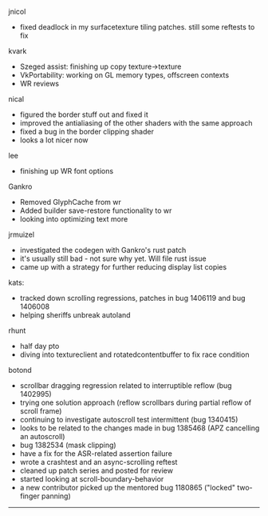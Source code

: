 jnicol
* fixed deadlock in my surfacetexture tiling patches. still some reftests to fix



kvark
* Szeged assist: finishing up copy texture->texture
* VkPortability: working on GL memory types, offscreen contexts
* WR reviews



nical
* figured the border stuff out and fixed it
* improved the antialiasing of the other shaders with the same approach
* fixed a bug in the border clipping shader
* looks a lot nicer now



lee
* finishing up WR font options



Gankro
* Removed GlyphCache from wr
* Added builder save-restore functionality to wr
* looking into optimizing text more



jrmuizel
* investigated the codegen with Gankro's rust patch
* it's usually still bad - not sure why yet. Will file rust issue
* came up with a strategy for further reducing display list copies



kats:
* tracked down scrolling regressions, patches in bug 1406119 and bug 1406008
* helping sheriffs unbreak autoland



rhunt
* half day pto
* diving into textureclient and rotatedcontentbuffer to fix race condition



botond
* scrollbar dragging regression related to interruptible reflow (bug 1402995) 
* trying one solution approach (reflow scrollbars during partial reflow of scroll frame) 
* continuing to investigate autoscroll test intermittent (bug 1340415) 
* looks to be related to the changes made in bug 1385468 (APZ cancelling an autoscroll) 
* bug 1382534 (mask clipping) 
* have a fix for the ASR-related assertion failure 
* wrote a crashtest and an async-scrolling reftest 
* cleaned up patch series and posted for review 
* started looking at scroll-boundary-behavior 
* a new contributor picked up the mentored bug 1180865 ("locked" two-finger panning)

________________


